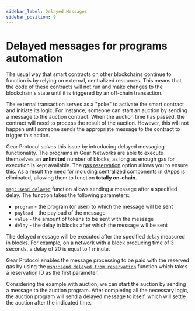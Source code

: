```yaml
---
sidebar_label: Delayed Messages
sidebar_position: 9
---
```


# Delayed messages for programs automation

The usual way that smart contracts on other blockchains continue to function is by relying on external, centralized resources. This means that the code of these contracts will not run and make changes to the blockchain's state until it is triggered by an off-chain transaction.

The external transaction serves as a "poke" to activate the smart contract and initiate its logic. For instance, someone can start an auction by sending a message to the auction contract. When the auction time has passed, the contract will need to process the result of the auction. However, this will not happen until someone sends the appropriate message to the contract to trigger this action.

Gear Protocol solves this issue by introducing delayed messaging functionality. The programs in Gear Networks are able to execute themselves an **unlimited** number of blocks, as long as enough gas for execution is kept available. The [gas reservation](./gas-reservation.md) option allows you to ensure this. As a result the need for including centralized components in dApps is eliminated, allowing them to function **totally on-chain**.

[`msg::send_delayed`](https://docs.gear.rs/gstd/msg/fn.send_delayed.html) function allows sending a message after a specified delay. The function takes the following parameters:

- `program` - the program (or user) to which the message will be sent
- `payload` - the payload of the message
- `value` - the amount of tokens to be sent with the message
- `delay` - the delay in blocks after which the message will be sent

The delayed message will be executed after the specified `delay` measured in blocks. For example, on a network with a block producing time of 3 seconds, a delay of 20 is equal to 1 minute.

Gear Protocol enables the message processing to be paid with the reserved gas by using the [`msg::send_delayed_from_reservation`](https://docs.gear.rs/gstd/msg/fn.send_delayed_from_reservation.html) function which takes a reservation ID as the first parameter.

Considering the example with auction, we can start the auction by sending a message to the auction program. After completing all the necessary logic, the auction program will send a delayed message to itself, which will settle the auction after the indicated time.
